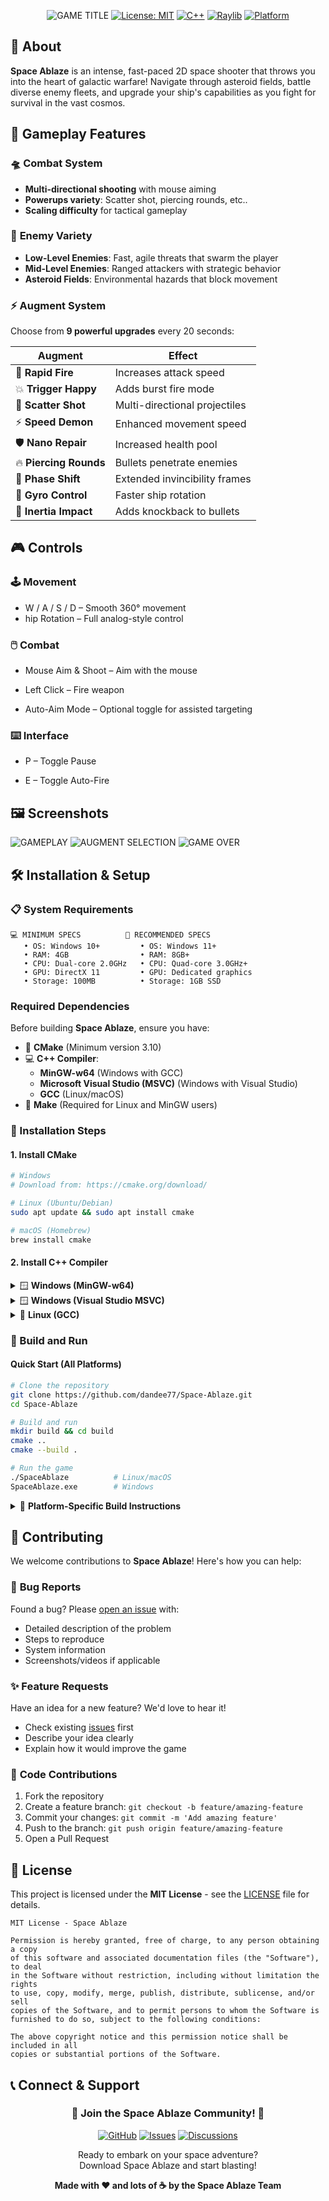 <div align="center">

![GAME TITLE](image-4.png)
[![License: MIT](https://img.shields.io/badge/License-MIT-yellow.svg)](https://opensource.org/licenses/MIT)
[![C++](https://img.shields.io/badge/C++-17-blue.svg)](https://isocpp.org/)
[![Raylib](https://img.shields.io/badge/Raylib-5.5-green.svg)](https://www.raylib.com/)
[![Platform](https://img.shields.io/badge/Platform-Windows%20%7C%20Linux%20%7C%20macOS-lightgrey.svg)](https://github.com/dandee77/Space-Ablaze)

</div>

## 🌟 About

**Space Ablaze** is an intense, fast-paced 2D space shooter that throws you into the heart of galactic warfare! Navigate through asteroid fields, battle diverse enemy fleets, and upgrade your ship's capabilities as you fight for survival in the vast cosmos.

## 🚀 Gameplay Features

### 🛸 **Combat System**

- **Multi-directional shooting** with mouse aiming
- **Powerups variety**: Scatter shot, piercing rounds, etc..
- **Scaling difficulty** for tactical gameplay

### 👾 **Enemy Variety**

- **Low-Level Enemies**: Fast, agile threats that swarm the player
- **Mid-Level Enemies**: Ranged attackers with strategic behavior
- **Asteroid Fields**: Environmental hazards that block movement

### ⚡ **Augment System**

Choose from **9 powerful upgrades** every 20 seconds:

| Augment                | Effect                        |
| ---------------------- | ----------------------------- |
| 🔫 **Rapid Fire**      | Increases attack speed        |
| 💥 **Trigger Happy**   | Adds burst fire mode          |
| 🎯 **Scatter Shot**    | Multi-directional projectiles |
| ⚡ **Speed Demon**     | Enhanced movement speed       |
| 🛡️ **Nano Repair**     | Increased health pool         |
| 🔥 **Piercing Rounds** | Bullets penetrate enemies     |
| 👻 **Phase Shift**     | Extended invincibility frames |
| 🔄 **Gyro Control**    | Faster ship rotation          |
| 💢 **Inertia Impact**  | Adds knockback to bullets     |

## 🎮 Controls

### 🕹️ Movement

- W / A / S / D – Smooth 360° movement
- hip Rotation – Full analog-style control

### 🖱️ Combat

- Mouse Aim & Shoot – Aim with the mouse

- Left Click – Fire weapon

- Auto-Aim Mode – Optional toggle for assisted targeting

### ⌨️ Interface

- P – Toggle Pause

- E – Toggle Auto-Fire

## 🖼️ Screenshots

![GAMEPLAY](image.png)
![AUGMENT SELECTION](image-1.png)
![GAME OVER](image-2.png)

## 🛠️ Installation & Setup

### 📋 **System Requirements**

```
💻 MINIMUM SPECS          🚀 RECOMMENDED SPECS
   • OS: Windows 10+         • OS: Windows 11+
   • RAM: 4GB                • RAM: 8GB+
   • CPU: Dual-core 2.0GHz   • CPU: Quad-core 3.0GHz+
   • GPU: DirectX 11         • GPU: Dedicated graphics
   • Storage: 100MB          • Storage: 1GB SSD
```

### **Required Dependencies**

Before building **Space Ablaze**, ensure you have:

- 🔧 **CMake** (Minimum version 3.10)
- 💻 **C++ Compiler**:
  - **MinGW-w64** (Windows with GCC)
  - **Microsoft Visual Studio (MSVC)** (Windows with Visual Studio)
  - **GCC** (Linux/macOS)
- 🔨 **Make** (Required for Linux and MinGW users)

### **🔧 Installation Steps**

#### **1. Install CMake**

```bash
# Windows
# Download from: https://cmake.org/download/

# Linux (Ubuntu/Debian)
sudo apt update && sudo apt install cmake

# macOS (Homebrew)
brew install cmake
```

#### **2. Install C++ Compiler**

<details>
<summary>🪟 <strong>Windows (MinGW-w64)</strong></summary>

```bash
# Install MinGW-w64 and add bin folder to PATH
# Download from: https://www.mingw-w64.org/

# Verify installation
g++ --version
```

</details>

<details>
<summary>🪟 <strong>Windows (Visual Studio MSVC)</strong></summary>

```bash
# Install Visual Studio with "Desktop Development with C++" workload
# Download from: https://visualstudio.microsoft.com/

# Use Visual Studio Developer Command Prompt
```

</details>

<details>
<summary>🐧 <strong>Linux (GCC)</strong></summary>

```bash
# Ubuntu/Debian
sudo apt install build-essential g++

# Fedora/RHEL
sudo dnf install gcc-c++ make

# Arch Linux
sudo pacman -S base-devel
```

</details>

### **🚀 Build and Run**

#### **Quick Start (All Platforms)**

```bash
# Clone the repository
git clone https://github.com/dandee77/Space-Ablaze.git
cd Space-Ablaze

# Build and run
mkdir build && cd build
cmake ..
cmake --build .

# Run the game
./SpaceAblaze          # Linux/macOS
SpaceAblaze.exe        # Windows
```

<details>
<summary>🔧 <strong>Platform-Specific Build Instructions</strong></summary>

#### **MinGW (Windows)**

```bash
mkdir build && cd build
cmake -G "MinGW Makefiles" ..
cmake --build .
./SpaceAblaze.exe
```

#### **Visual Studio (Windows)**

```bash
mkdir build && cd build
cmake -G "Visual Studio 17 2022" ..
cmake --build .
# Or open the .sln file in Visual Studio
```

#### **GCC (Linux/macOS)**

```bash
mkdir build && cd build
cmake ..
make -j$(nproc)  # Use all CPU cores
./SpaceAblaze
```

</details>

## 🤝 Contributing

We welcome contributions to **Space Ablaze**! Here's how you can help:

### 🐛 **Bug Reports**

Found a bug? Please [open an issue](https://github.com/dandee77/Space-Ablaze/issues) with:

- Detailed description of the problem
- Steps to reproduce
- System information
- Screenshots/videos if applicable

### ✨ **Feature Requests**

Have an idea for a new feature? We'd love to hear it!

- Check existing [issues](https://github.com/dandee77/Space-Ablaze/issues) first
- Describe your idea clearly
- Explain how it would improve the game

### 🔧 **Code Contributions**

1. Fork the repository
2. Create a feature branch: `git checkout -b feature/amazing-feature`
3. Commit your changes: `git commit -m 'Add amazing feature'`
4. Push to the branch: `git push origin feature/amazing-feature`
5. Open a Pull Request

## 📜 License

This project is licensed under the **MIT License** - see the [LICENSE](LICENSE) file for details.

```
MIT License - Space Ablaze

Permission is hereby granted, free of charge, to any person obtaining a copy
of this software and associated documentation files (the "Software"), to deal
in the Software without restriction, including without limitation the rights
to use, copy, modify, merge, publish, distribute, sublicense, and/or sell
copies of the Software, and to permit persons to whom the Software is
furnished to do so, subject to the following conditions:

The above copyright notice and this permission notice shall be included in all
copies or substantial portions of the Software.
```

## 📞 Connect & Support

<div align="center">

### 🌌 **Join the Space Ablaze Community!** 🌌

[![GitHub](https://img.shields.io/badge/GitHub-Repository-181717?style=for-the-badge&logo=github)](https://github.com/dandee77/Space-Ablaze)
[![Issues](https://img.shields.io/badge/Issues-Bug%20Reports-red?style=for-the-badge&logo=github)](https://github.com/dandee77/Space-Ablaze/issues)
[![Discussions](https://img.shields.io/badge/Discussions-Community-blue?style=for-the-badge&logo=github)](https://github.com/dandee77/Space-Ablaze/discussions)

Ready to embark on your space adventure? <br>
Download Space Ablaze and start blasting!

**Made with ❤️ and lots of ☕ by the Space Ablaze Team**

</div>
